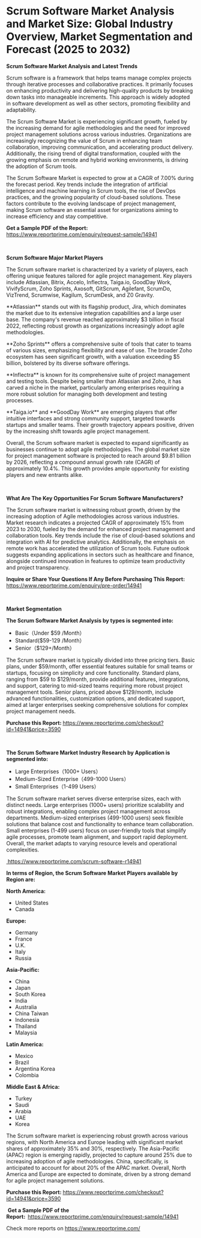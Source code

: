 <p><h1>Scrum Software Market Analysis and Market Size: Global Industry Overview, Market Segmentation and Forecast (2025 to 2032)</h1></p><p><strong>Scrum Software Market Analysis and Latest Trends</strong></p>
<p><p>Scrum software is a framework that helps teams manage complex projects through iterative processes and collaborative practices. It primarily focuses on enhancing productivity and delivering high-quality products by breaking down tasks into manageable increments. This approach is widely adopted in software development as well as other sectors, promoting flexibility and adaptability.</p><p>The Scrum Software Market is experiencing significant growth, fueled by the increasing demand for agile methodologies and the need for improved project management solutions across various industries. Organizations are increasingly recognizing the value of Scrum in enhancing team collaboration, improving communication, and accelerating product delivery. Additionally, the rising trend of digital transformation, coupled with the growing emphasis on remote and hybrid working environments, is driving the adoption of Scrum tools.</p><p>The Scrum Software Market is expected to grow at a CAGR of 7.00% during the forecast period. Key trends include the integration of artificial intelligence and machine learning in Scrum tools, the rise of DevOps practices, and the growing popularity of cloud-based solutions. These factors contribute to the evolving landscape of project management, making Scrum software an essential asset for organizations aiming to increase efficiency and stay competitive.</p></p>
<p><strong>Get a Sample PDF of the Report:&nbsp;</strong> <a href="https://www.reportprime.com/enquiry/request-sample/14941?utm_campaign=2291&utm_medium=2&utm_source=Github&utm_content=ia&utm_term=20032025&utm_id=scrum-software">https://www.reportprime.com/enquiry/request-sample/14941</a></p>
<p>&nbsp;</p>
<p><strong>Scrum Software Major Market Players</strong></p>
<p><p>The Scrum software market is characterized by a variety of players, each offering unique features tailored for agile project management. Key players include Atlassian, Bitrix, Accelo, Inflectra, Taiga.io, GoodDay Work, VivifyScrum, Zoho Sprints, Axosoft, GitScrum, Agilefant, ScrumDo, VizTrend, Scrumwise, Kagilum, ScrumDesk, and Z0 Gravity.</p><p>**Atlassian** stands out with its flagship product, Jira, which dominates the market due to its extensive integration capabilities and a large user base. The company's revenue reached approximately $3 billion in fiscal 2022, reflecting robust growth as organizations increasingly adopt agile methodologies.</p><p>**Zoho Sprints** offers a comprehensive suite of tools that cater to teams of various sizes, emphasizing flexibility and ease of use. The broader Zoho ecosystem has seen significant growth, with a valuation exceeding $5 billion, bolstered by its diverse software offerings.</p><p>**Inflectra** is known for its comprehensive suite of project management and testing tools. Despite being smaller than Atlassian and Zoho, it has carved a niche in the market, particularly among enterprises requiring a more robust solution for managing both development and testing processes.</p><p>**Taiga.io** and **GoodDay Work** are emerging players that offer intuitive interfaces and strong community support, targeted towards startups and smaller teams. Their growth trajectory appears positive, driven by the increasing shift towards agile project management.</p><p>Overall, the Scrum software market is expected to expand significantly as businesses continue to adopt agile methodologies. The global market size for project management software is projected to reach around $9.81 billion by 2026, reflecting a compound annual growth rate (CAGR) of approximately 10.4%. This growth provides ample opportunity for existing players and new entrants alike.</p></p>
<p>&nbsp;</p>
<p><strong>What Are The Key Opportunities For Scrum Software Manufacturers?</strong></p>
<p><p>The Scrum software market is witnessing robust growth, driven by the increasing adoption of Agile methodologies across various industries. Market research indicates a projected CAGR of approximately 15% from 2023 to 2030, fueled by the demand for enhanced project management and collaboration tools. Key trends include the rise of cloud-based solutions and integration with AI for predictive analytics. Additionally, the emphasis on remote work has accelerated the utilization of Scrum tools. Future outlook suggests expanding applications in sectors such as healthcare and finance, alongside continued innovation in features to optimize team productivity and project transparency.</p></p>
<p><strong>Inquire or Share Your Questions If Any Before Purchasing This Report:</strong> <a href="https://www.reportprime.com/enquiry/pre-order/14941?utm_campaign=2291&utm_medium=2&utm_source=Github&utm_content=ia&utm_term=20032025&utm_id=scrum-software">https://www.reportprime.com/enquiry/pre-order/14941</a></p>
<p>&nbsp;</p>
<p><strong>Market Segmentation</strong></p>
<p><strong>The Scrum Software Market Analysis by types is segmented into:</strong></p>
<p><ul><li>Basic（Under $59 /Month）</li><li>Standard($59-129 /Month）</li><li>Senior（$129+/Month）</li></ul></p>
<p><p>The Scrum software market is typically divided into three pricing tiers. Basic plans, under $59/month, offer essential features suitable for small teams or startups, focusing on simplicity and core functionality. Standard plans, ranging from $59 to $129/month, provide additional features, integrations, and support, catering to mid-sized teams requiring more robust project management tools. Senior plans, priced above $129/month, include advanced functionalities, customization options, and dedicated support, aimed at larger enterprises seeking comprehensive solutions for complex project management needs.</p></p>
<p><strong>Purchase this Report:&nbsp;</strong><a href="https://www.reportprime.com/checkout?id=14941&price=3590&utm_campaign=2291&utm_medium=2&utm_source=Github&utm_content=ia&utm_term=20032025&utm_id=scrum-software">https://www.reportprime.com/checkout?id=14941&price=3590</a></p>
<p>&nbsp;</p>
<p><strong>The Scrum Software Market Industry Research by Application is segmented into:</strong></p>
<p><ul><li>Large Enterprises（1000+ Users）</li><li>Medium-Sized Enterprise（499-1000 Users）</li><li>Small Enterprises（1-499 Users）</li></ul></p>
<p><p>The Scrum software market serves diverse enterprise sizes, each with distinct needs. Large enterprises (1000+ users) prioritize scalability and robust integrations, enabling complex project management across departments. Medium-sized enterprises (499-1000 users) seek flexible solutions that balance cost and functionality to enhance team collaboration. Small enterprises (1-499 users) focus on user-friendly tools that simplify agile processes, promote team alignment, and support rapid deployment. Overall, the market adapts to varying resource levels and operational complexities.</p></p>
<p><a href="https://www.reportprime.com/scrum-software-r14941?utm_campaign=2291&utm_medium=2&utm_source=Github&utm_content=ia&utm_term=20032025&utm_id=scrum-software">&nbsp;https://www.reportprime.com/scrum-software-r14941</a></p>
<p><strong>In terms of Region, the Scrum Software Market Players available by Region are:</strong></p>
<p>
    <p> <strong> North America: </strong>
        <ul>
            <li>United States</li>
            <li>Canada</li>
        </ul>
        </p> 
    <p> <strong> Europe: </strong>
        <ul>
            <li>Germany</li>
            <li>France</li>
            <li>U.K.</li>
            <li>Italy</li>
            <li>Russia</li>
        </ul>
        </p> 
    <p> <strong> Asia-Pacific: </strong>
        <ul>
            <li>China</li>
            <li>Japan</li>
            <li>South Korea</li>
            <li>India</li>
            <li>Australia</li>
            <li>China Taiwan</li>
            <li>Indonesia</li>
            <li>Thailand</li>
            <li>Malaysia</li>
        </ul>
        </p> 
    <p> <strong> Latin America: </strong>
        <ul>
            <li>Mexico</li>
            <li>Brazil</li>
            <li>Argentina Korea</li>
            <li>Colombia</li>
        </ul>
        </p> 
    <p> <strong> Middle East & Africa: </strong>
        <ul>
            <li>Turkey</li>
            <li>Saudi</li>
            <li>Arabia</li>
            <li>UAE</li>
            <li>Korea</li>
        </ul>
    </p>
    </p>
<p><p>The Scrum software market is experiencing robust growth across various regions, with North America and Europe leading with significant market shares of approximately 35% and 30%, respectively. The Asia-Pacific (APAC) region is emerging rapidly, projected to capture around 25% due to increasing adoption of agile methodologies. China, specifically, is anticipated to account for about 20% of the APAC market. Overall, North America and Europe are expected to dominate, driven by a strong demand for agile project management solutions.</p></p>
<p><strong>Purchase this Report: </strong><a href="https://www.reportprime.com/checkout?id=14941&price=3590&utm_campaign=2291&utm_medium=2&utm_source=Github&utm_content=ia&utm_term=20032025&utm_id=scrum-software">https://www.reportprime.com/checkout?id=14941&price=3590</a></p>
<p>&nbsp;<strong>Get a Sample PDF of the Report:&nbsp;&nbsp;</strong><a href="https://www.reportprime.com/enquiry/request-sample/14941?utm_campaign=2291&utm_medium=2&utm_source=Github&utm_content=ia&utm_term=20032025&utm_id=scrum-software">https://www.reportprime.com/enquiry/request-sample/14941</a></p>
<p><strong></strong></p>
<p>Check more reports on <a href="https://www.reportprime.com/?utm_campaign=2291&utm_medium=2&utm_source=Github&utm_content=ia&utm_term=20032025&utm_id=scrum-software">https://www.reportprime.com/</a></p>